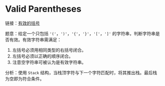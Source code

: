 # Valid Parentheses

链接：[有效的括号](https://leetcode-cn.com/problems/valid-parentheses/description/)

题意：给定一个只包括 `'('`，`')'`，`'{'`，`'}'`，`'['`，`']'` 的字符串，判断字符串是否有效。有效字符串需满足：
1. 左括号必须用相同类型的右括号闭合。
2. 左括号必须以正确的顺序闭合。
3. 注意空字符串可被认为是有效字符串。

分析：使用 `Stack` 结构，当栈顶字符与下一个字符匹配时，将其推出栈。最后栈为空即为符合条件。